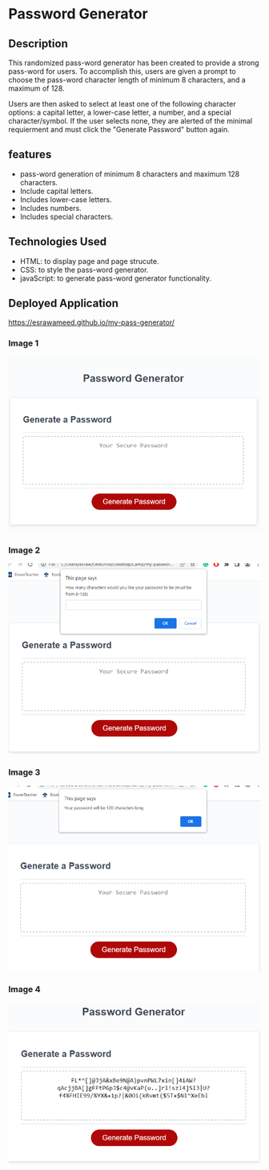 # Password Generator

## Description
This randomized pass-word generator has been created to provide a strong pass-word for users. To accomplish this, users are given a prompt to choose the pass-word character length of minimum 8 characters, and a maximum of 128.

Users are then asked to select at least one of the following character options: a capital letter, a lower-case letter, a number, and a special character/symbol. If the user selects none, they are alerted of the minimal requierment and must click the "Generate Password" button again.
## features
- pass-word generation of minimum 8 characters and maximum 128 characters.
- Include capital letters.
- Includes lower-case letters.
- Includes numbers.
- Includes special characters.
## Technologies Used
- HTML: to display page and page strucute.
- CSS: to style the pass-word generator.
- javaScript: to generate pass-word generator functionality.

## Deployed Application
https://esrawameed.github.io/my-pass-generator/

### Image 1
![Alt text](assets/images/image1.png "Final Look")
### Image 2
![Alt text](assets/images/image2.png "Final Look")
### Image 3
![Alt text](assets/images/image3.png "Final Look")
### Image 4
![Alt text](assets/images/image4.png "Final Look")

